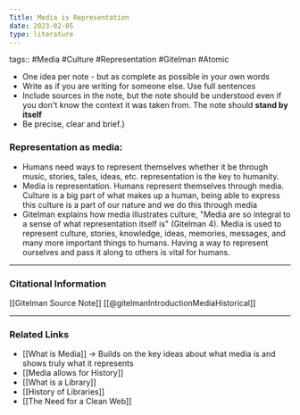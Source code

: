 ```yaml
---
Title: Media is Representation
date: 2023-02-05
type: literature
---
```

tags:: #Media #Culture #Representation #Gitelman #Atomic


-   One idea per note - but as complete as possible in your own words
-   Write as if you are writing for someone else. Use full sentences
-   Include sources in the note, but the note should be understood even if you don't know the context it was taken from. The note should **stand by itself**
-   Be precise, clear and brief.}

### Representation as media:
- Humans need ways to represent themselves whether it be through music, stories, tales, ideas, etc. representation is the key to humanity. 
- Media is representation. Humans represent themselves through media. Culture is a big part of what makes up a human, being able to express this culture is a part of our nature and we do this through media
- Gitelman explains how media illustrates culture, "Media are so integral to a sense of what representation itself is" (Gitelman 4). Media is used to represent culture, stories, knowledge, ideas, memories, messages, and many more important things to humans. Having a way to represent ourselves and pass it along to others is vital for humans.

---
### Citational Information

[[Gitelman Source Note]]
[[@gitelmanIntroductionMediaHistorical]]

---

### Related Links

- [[What is Media]] → Builds on the key ideas about what media is and shows truly what it represents
- [[Media allows for History]]
- [[What is a Library]]
- [[History of Libraries]]
- [[The Need for a Clean Web]]
